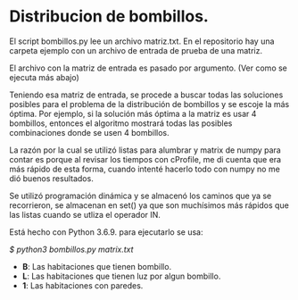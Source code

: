 Distribucion de bombillos.
==========================

El script bombillos.py lee un archivo matriz.txt. En el repositorio hay una
carpeta ejemplo con un archivo de entrada de prueba de una matriz.

El archivo con la matriz de entrada es pasado por argumento. (Ver como se ejecuta más abajo)

Teniendo esa matriz de entrada, se procede a buscar todas las soluciones
posibles para el problema de la distribución de bombillos y se escoje la más óptima. 
Por ejemplo, si la solución más óptima a la matriz es usar 4 bombillos, entonces 
el algoritmo mostrará todas las posibles combinaciones donde se usen 4 bombillos.

La razón por la cual se utilizó listas para alumbrar y matrix de numpy para
contar es porque al revisar los tiempos con cProfile, me di cuenta que era más
rápido de esta forma, cuando intenté hacerlo todo con numpy no me dió buenos
resultados.

Se utilizó programación dinámica y se almacenó los caminos que ya se
recorrieron, se almacenan en set() ya que son muchísimos más rápidos
que las listas cuando se utliza el operador IN.

Está hecho con Python 3.6.9. para ejecutarlo se usa:

*$ python3 bombillos.py matrix.txt*

- **B**: Las habitaciones que tienen bombillo.
- **L**: Las habitaciones que tienen luz por algun bombillo.
- **1**: Las habitaciones con paredes.
